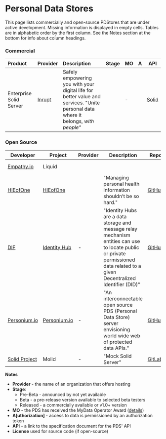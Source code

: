 # Personal Data Stores

This page lists commercially and open-source PDStores that are under active development. Missing information is displayed in empty cells. Tables are in alphabetic order by the first column. See the Notes section at the bottom for info about column headings.

### Commercial

| Product                                            | Provider                                  | Description                       | Stage    | MO | A                                                 | API |
| :------------------------------------------------- | :---------------------------------------- | :--------- | :----: | :----------------------------------------------------------- | -------------------------------------------------- | -------------------------------------------------- |
| Enterprise Solid Server | [Inrupt](https://inrupt.com) | Safely empowering you with your digital life for better value and services. "Unite personal data where it belongs, *with people"* | | - |  | [Solid](https://github.com/solid/solid-spec) |

### Open Source

| Developer                                 | Project                                                      | Provider | Description                                                  | Repo                                                         |  MO  | A    | API                                                          | License    |
| ----------------------------------------- | ------------------------------------------------------------ | -------- | ------------------------------------------------------------ | ------------------------------------------------------------ | :--: | ---- | ------------------------------------------------------------ | ---------- |
| [Empathy.io](http://empathy.io)           | Liquid                                                       |          |                                                              |                                                              |      |      | Liquid                                                       | Apache 2.0 |
| [HIEofOne](https://hieofone.com/)         | [HIEofOne](https://hieofone.com/)                            |          | "Managing personal health information shouldn’t be so hard." | [GitHub](https://github.com/HIEofOne)                        |  -   |      |                                                              | MIT        |
| [DIF](https://identity.foundation/)       | [Identity Hub](https://identity.foundation/identity-hub/spec/) | -        | "Identity Hubs are a data storage and message relay mechanism entities can use to locate public or private permissioned data related to a given Decentralized Identifier (DID)" | [GitHub](https://github.com/decentralized-identity/identity-hub) |  -   |      | [Identity Hub](https://identity.foundation/identity-hub/spec/) |            |
| [Personium.io](https://personium.io)      | [Personium.io](https://personium.io)                         | -        | "An interconnectable open source PDS (Personal Data Store) server envisioning world wide web of protected data APIs." | [GitHub](https://github.com/personium/)                      | yes  |      |                                                              | Apache 2.0 |
| [Solid Project](https://solidproject.org) | Molid                                                        | -        | "Mock Solid Server"                                          | [GitLab](https://gitlab.com/angelo-v/molid-mock-solid-server) |  -   |      | [Solid](https://github.com/solid/solid-spec)                 | MIT        |

**Notes**

- **Provider** -  the name of an organization that offers hosting 
- **Stage**:
  - Pre-Beta - announced by not yet available
  - Beta - a pre-release version available to selected beta testers
  - Released - a commercially available or v1.0+ version 
- **MO** - the PDS has received the MyData Operator Award ([details](https://mydata.org/mydata-operators/award/))
- **A[uthorization]** - access to data is permissioned by an authorization token
- **API** - a link to the specification document for the PDS' API
- **License** used for source code (if open-source)